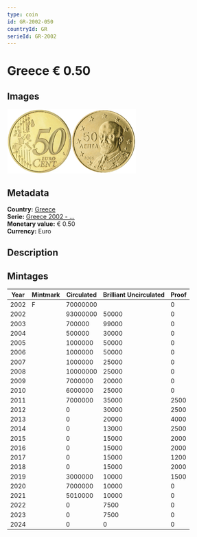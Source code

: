 ```yaml
---
type: coin
id: GR-2002-050
countryId: GR
serieId: GR-2002
---
```


# Greece € 0.50

## Images

<img src="../../../Images/common-2002-050.webp" height="150" alt="Front image"><img src="Images/greece-2002-050.webp" height="150" alt="Back image">

## Metadata

**Country:** [Greece](../index.md)\
**Serie:** [Greece 2002 - ...](index.md)\
**Monetary value:** € 0.50\
**Currency:** Euro

## Description

## Mintages

| Year | Mintmark | Circulated | Brilliant Uncirculated | Proof |
| ---- | -------- | ---------- | ---------------------- | ----- |
| 2002 | F        | 70000000   |                        | 0     |
| 2002 |          | 93000000   | 50000                  | 0     |
| 2003 |          | 700000     | 99000                  | 0     |
| 2004 |          | 500000     | 30000                  | 0     |
| 2005 |          | 1000000    | 50000                  | 0     |
| 2006 |          | 1000000    | 50000                  | 0     |
| 2007 |          | 1000000    | 25000                  | 0     |
| 2008 |          | 10000000   | 25000                  | 0     |
| 2009 |          | 7000000    | 20000                  | 0     |
| 2010 |          | 6000000    | 25000                  | 0     |
| 2011 |          | 7000000    | 35000                  | 2500  |
| 2012 |          | 0          | 30000                  | 2500  |
| 2013 |          | 0          | 20000                  | 4000  |
| 2014 |          | 0          | 13000                  | 2500  |
| 2015 |          | 0          | 15000                  | 2000  |
| 2016 |          | 0          | 15000                  | 2000  |
| 2017 |          | 0          | 15000                  | 1200  |
| 2018 |          | 0          | 15000                  | 2000  |
| 2019 |          | 3000000    | 10000                  | 1500  |
| 2020 |          | 7000000    | 10000                  | 0     |
| 2021 |          | 5010000    | 10000                  | 0     |
| 2022 |          | 0          | 7500                   | 0     |
| 2023 |          | 0          | 7500                   | 0     |
| 2024 |          | 0          | 0                      | 0     |
